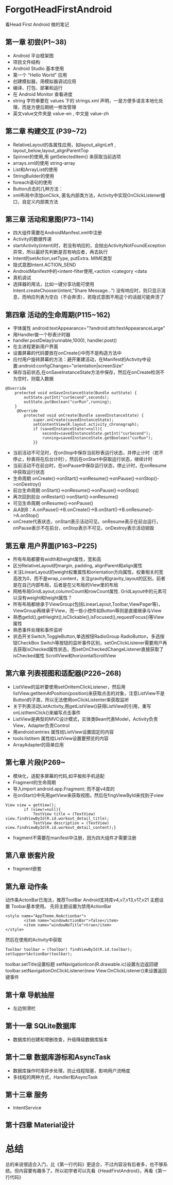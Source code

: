 # ForgotHeadFirstAndroid
看Head First Android 做的笔记
<br>
## 第一章 初尝(P1~38)
- Android 平台框架图
- 项目文件结构
- Android Studio 基本使用
- 第一个 "Hello World" 应用
- 创建模拟器，用模拟器调试应用
- 编译、打包、部署和运行
- 在 Android Monitor 查看进度
- string 字符串要在 values 下的 strings.xml 声明，一是方便多语言本地化处理，而是方便后期统一修改管理
- 英文value文件夹是 value-en , 中文是 value-zh
## 第二章 构建交互 (P39~72)
- RelativeLayout的各属性应用，如layout_alignLeft , layout_below,layout_alignParentTop
- Spinner的使用,用 getSelectedItem() 来获取当前选项
- arrays.xml的使用  string-array
- List和ArrayList的使用
- StringBuilder的使用
- foreach语句的使用
- Button点击的几种方法：
- xml布局中添加onClick, 匿名内部类方法，Activity中实现OnClickListener接口，自定义内部类方法

## 第三章 活动和意图(P73~114)
- 四大组件需要在AndroidManifest.xml中注册
- Activity的数据传递
- startActivity(intent)时，若没有响应的，会抛出ActivityNotFoundException异常，所以最好先判断是否有响应者，再去执行
- Intent的setAction,setType, putExtra.  MIME类型
- 隐式意图Intent.ACTION_SEND
- AndroidManifest中的<intent-filter使用,<action  <category  <data
- 真机调试
- 选择器的用法，比如一键分享功能可使用 Intent.createChooser(intent,"Share Message...")
没有响应时，则只显示消息，而响应列表为空白（不会奔溃），若隐式意图不用这个的话就可能奔溃了
## 第四章 活动的生命周期(P115~162)
- 字体属性  android:textAppearance="?android:attr/textAppearanceLarge"
- 用Handler做一个秒表计时器
- handler.postDelay(runnable,1000), handler.post()
- 在主进程更新用户界面
- 设置屏幕的代码要放在onCreate()中而不是构造方法中
- 应付用户旋转屏幕的方法：避开重建活动，在Manifest的Activity中设置:android:configChanges="orientation|screenSize"
- 保存当前状态,在onSaveInstanceState方法中保存，然后在onCreate检测不为空时，则载入数据


```
@Override
    protected void onSaveInstanceState(Bundle outState) {
        outState.putInt("curSecond",seconds);
        outState.putBoolean("curRun",running);
    }
     @Override
        protected void onCreate(Bundle savedInstanceState) {
            super.onCreate(savedInstanceState);
            setContentView(R.layout.activity_chronograph);
            if (savedInstanceState!=null){
                seconds=savedInstanceState.getInt("curSecond");
                running=savedInstanceState.getBoolean("curRun");
            }}
```


- 当前活动不可见时，在onStop中保存当前秒表运行状态，并停止计时（若不停止，秒表将在后台计时），然后在onStart中获取运行状态，继续计时
- 当前活动不在前台时，在onPause中保存运行状态，停止计时，在onResume中获取运行状态
- 生命周期 onCreate()->onStart()->onResume()->onPause()->onStop()->onDestroy()
- 前台生命周期 onStart()->onResume()->onPause()->onStop()
- 再次回到前台 onRestart()->onStart()->onResume()
- 可见生命周期 onResume()->onPause()
- 从A到B：A.onPause()->B.onCreate()->B.onStart()->B.onResume()->A.onStop()
- onCreate代表状态，onStart表示活动可见，onResume表示在前台运行，onPause表示不在前台，onStop表示不可见，onDestroy表示活动销毁

## 第五章 用户界面(P163~P225)
- 所有布局都要有width和height属性，宽和高
- 区分RelativeLayout的margin, padding, alignParent和align属性
- 关注LinearLayout的weight权重属性和orientation方向属性，权重相关的宽高改为0，而不是wrap_content，关注gravity和gravity_layout的区别，前者是在自己内部布局，后者是在父布局的View里的布局
- 网格布局GridLayout,columnCount和rowCount属性. GridLayout中的元素可以没有weight和height属性？
- 所有布局都继承于ViewGroup(包括LinearLayout,Toolbar,ViewPager等)，ViewGroup再继承于View，而一些小控件如Button等则是直接继承与View
- 熟悉getId(),getHeight(),isClickable(),isFocused(),requestFocus()等View属性
- 熟悉事件处理和事件监听
- 状态开关Switch,ToggleButton,单选按钮RadioGroup RadioButton，多选按钮CheckBox
Switch等按钮的监听事件区别，setOnClickListener需要用户再去获取isChecked属性状态，而setOnCheckedChangeListener直接获取了isChecked属性
ScrollView和horizontalScrollView

## 第六章 列表视图和适配器(P226~268)
- ListView的监听要使用setOnItemClickListener，然后用listView.getItemAtPosition(position)来获取点击的对象，注意ListView不是Button的子类，所以无法使用onClickListenter来获取监听
- 关于列表活动ListActivity,用getListView()获得ListView的引用，重写onListItemClick()来编写点击事件
- ListView是典型的MVC设计模式，实体类Bean代表Model，Activity负责View，Adapter负责Control
- 用android:entries 属性给ListView设置固定的内容
- tools:listitem 属性给ListView设置要预览的内容
- ArrayAdapter的简单应用

## 第七章 片段(P269~
- 模块化，适配多屏幕的代码,如平板和手机适配
- Fragment的生命周期
- 导入import android.app.Fragment; 而不是v4库的
- 在onStart()中先用getView来获取视图，然后在fingViewById来找到子view
```
View view = getView();
        if (view!=null){
            TextView title = (TextView) view.findViewById(R.id.workout_detail_title);
            TextView description = (TextView) view.findViewById(R.id.workout_detail_content);}
```
- fragment不需要在manifest中注册，因为四大组件才需要注册

## 第八章 嵌套片段
- fragment嵌套
## 第九章 动作条
动作条ActonBar已淘汰，推荐ToolBar
Android支持库v4,v7,v13,v17,v21
主题设置
Toobar基本使用。 先将主题设置为禁用ActionBar

```
<style name="AppTheme.NoActionbar">
        <item name="windowActionBar">false</item>
        <item name="windowNoTitle">true</item>
</style>
```

然后在使用的Activity中获取
```
Toolbar toolbar = (Toolbar) findViewById(R.id.toolbar);
setSupportActionBar(toolbar);
```
toolbar.setTitle设置标题
setNavigationIcon(R.drawable.ic)设置左边返回键
toolbar.setNavigationOnClickListener(new View.OnClickListener()来设置返回键事件
## 第十章 导航抽屉
- 左边侧滑栏

## 第十一章 SQLite数据库
- 数据库的创建和增删改查，升级降级数据库版本

## 第十二章 数据库游标和AsyncTask
- 数据库操作时用异步处理，防止线程阻塞，影响用户流畅度
- 多线程的两种方式，Handler和AsyncTask

## 第十三章 服务
- IntentService

## 第十四章 Material设计

# 总结
总的来说很适合入门，比《第一行代码》更适合，不过内容没有后者多，也不够系统。但内容要有趣多了。所以初学者可以先看《HeadFirstAndroid》，再看《第一行代码》


